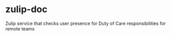 # zulip-doc
Zulip service that checks user presence for Duty of Care responsibilities for remote teams
